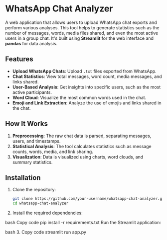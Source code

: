 # WhatsApp Chat Analyzer

A web application that allows users to upload WhatsApp chat exports and perform various analyses. This tool helps to generate statistics such as the number of messages, words, media files shared, and even the most active users in a group chat. It's built using **Streamlit** for the web interface and **pandas** for data analysis.

## Features

- **Upload WhatsApp Chats**: Upload `.txt` files exported from WhatsApp.
- **Chat Statistics**: View total messages, word count, media messages, and links shared.
- **User-Based Analysis**: Get insights into specific users, such as the most active participants.
- **Word Cloud**: Visualize the most common words used in the chat.
- **Emoji and Link Extraction**: Analyze the use of emojis and links shared in the chat.

## How It Works

1. **Preprocessing**: The raw chat data is parsed, separating messages, users, and timestamps.
2. **Statistical Analysis**: The tool calculates statistics such as message counts, words, media, and link sharing.
3. **Visualization**: Data is visualized using charts, word clouds, and summary statistics.

## Installation

1. Clone the repository:

   ```bash
   git clone https://github.com/your-username/whatsapp-chat-analyzer.git
   cd whatsapp-chat-analyzer
2. Install the required dependencies:

bash
Copy code
pip install -r requirements.txt
Run the Streamlit application:

bash
3. Copy code
streamlit run app.py
